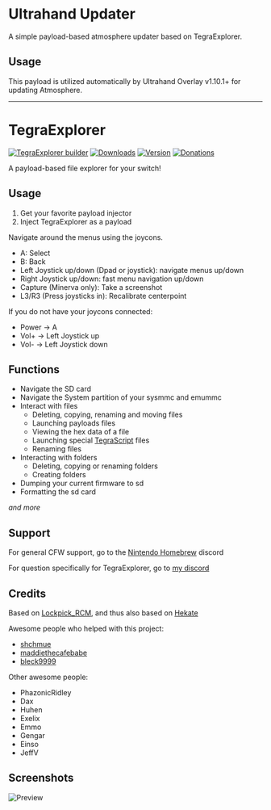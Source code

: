 # Ultrahand Updater

A simple payload-based atmosphere updater based on TegraExplorer.

## Usage
This payload is utilized automatically by Ultrahand Overlay v1.10.1+ for updating Atmosphere.

---

# TegraExplorer

[![TegraExplorer builder](https://github.com/suchmememanyskill/TegraExplorer/workflows/TegraExplorer%20builder/badge.svg)](https://github.com/suchmememanyskill/TegraExplorer/actions)
[![Downloads](https://img.shields.io/github/downloads/suchmememanyskill/TegraExplorer/total)](https://github.com/suchmememanyskill/TegraExplorer/releases)
[![Version](https://img.shields.io/github/v/release/suchmememanyskill/tegraexplorer)](https://github.com/suchmememanyskill/TegraExplorer/releases)
[![Donations](https://img.shields.io/badge/Support%20on-Ko--Fi-red)](https://ko-fi.com/suchmememanyskill)

A payload-based file explorer for your switch!

## Usage
1. Get your favorite payload injector
2. Inject TegraExplorer as a payload

Navigate around the menus using the joycons.
- A: Select
- B: Back
- Left Joystick up/down (Dpad or joystick): navigate menus up/down
- Right Joystick up/down: fast menu navigation up/down
- Capture (Minerva only): Take a screenshot
- L3/R3 (Press joysticks in): Recalibrate centerpoint

If you do not have your joycons connected:
- Power -> A
- Vol+ -> Left Joystick up
- Vol- -> Left Joystick down

## Functions
- Navigate the SD card
- Navigate the System partition of your sysmmc and emummc
- Interact with files
	- Deleting, copying, renaming and moving files
	- Launching payloads files
	- Viewing the hex data of a file
	- Launching special [TegraScript](https://github.com/suchmememanyskill/TegraScript) files
	- Renaming files
- Interacting with folders
	- Deleting, copying or renaming folders
	- Creating folders
- Dumping your current firmware to sd
- Formatting the sd card

*and more*

## Support

For general CFW support, go to the [Nintendo Homebrew](https://discord.gg/C29hYvh) discord

For question specifically for TegraExplorer, go to [my discord](https://discord.gg/aH9rsuP)

## Credits
Based on [Lockpick_RCM](https://github.com/shchmue/Lockpick_RCM), and thus also based on [Hekate](https://github.com/CTCaer/hekate)

Awesome people who helped with this project:
- [shchmue](https://github.com/shchmue)
- [maddiethecafebabe](https://github.com/maddiethecafebabe/)
- [bleck9999](https://github.com/bleck9999)

Other awesome people:
- PhazonicRidley
- Dax
- Huhen
- Exelix
- Emmo
- Gengar
- Einso
- JeffV

## Screenshots

![Preview](/preview.png)
